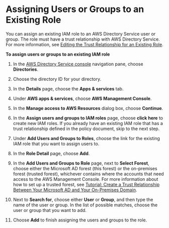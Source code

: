 # Assigning Users or Groups to an Existing Role<a name="assign_role"></a>

You can assign an existing IAM role to an AWS Directory Service user or group\. The role must have a trust relationship with AWS Directory Service\. For more information, see [Editing the Trust Relationship for an Existing Role](edit_trust.md)\.

**To assign users or groups to an existing IAM role**

1. In the [AWS Directory Service console](https://console.aws.amazon.com/directoryservice/) navigation pane, choose **Directories**\.

1. Choose the directory ID for your directory\.

1. In the **Details** page, choose the **Apps & services** tab\. 

1. Under **AWS apps & services**, choose **AWS Management Console**\. 

1. In the **Manage access to AWS Resources** dialog box, choose **Continue**\.

1. In the **Assign users and groups to IAM roles** page, choose **click here** to create new IAM roles\. If you already have an existing IAM role that has a trust relationship defined in the policy document, skip to the next step\.

1. Under **Add Users and Groups to Roles**, choose the link for the existing IAM role that you want to assign users to\.

1. In the **Role Detail** page, choose **Add**\. 

1. In the **Add Users and Groups to Role** page, next to **Select Forest**, choose either the Microsoft AD forest \(this forest\) or the on\-premises forest \(trusted forest\), whichever contains where the accounts that need access to the AWS Management Console\. For more information about how to set up a trusted forest, see [Tutorial: Create a Trust Relationship Between Your Microsoft AD and Your On\-Premises Domain](tutorial_setup_trust.md)\.

1. Next to **Search for**, choose either **User** or **Group**, and then type the name of the user or group\. In the list of possible matches, choose the user or group that you want to add\. 

1. Choose **Add** to finish assigning the users and groups to the role\.